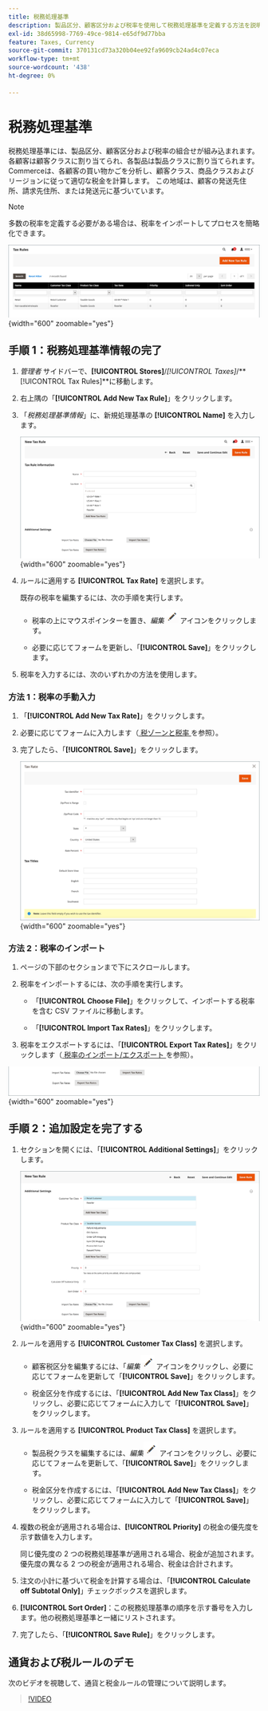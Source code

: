 ```yaml
---
title: 税務処理基準
description: 製品区分、顧客区分および税率を使用して税務処理基準を定義する方法を説明します。
exl-id: 38d65998-7769-49ce-9814-e65df9d77bba
feature: Taxes, Currency
source-git-commit: 370131cd73a320b04ee92fa9609cb24ad4c07eca
workflow-type: tm+mt
source-wordcount: '438'
ht-degree: 0%

---
```


# 税務処理基準

税務処理基準には、製品区分、顧客区分および税率の組合せが組み込まれます。 各顧客は顧客クラスに割り当てられ、各製品は製品クラスに割り当てられます。 Commerceは、各顧客の買い物かごを分析し、顧客クラス、商品クラスおよびリージョンに従って適切な税金を計算します。 この地域は、顧客の発送先住所、請求先住所、または発送元に基づいています。

>[!NOTE]
>
>多数の税率を定義する必要がある場合は、税率をインポートしてプロセスを簡略化できます。

![ 税務ルール ](./assets/tax-rules.png){width="600" zoomable="yes"}

## 手順 1：税務処理基準情報の完了

1. _管理者_ サイドバーで、**[!UICONTROL Stores]**/_[!UICONTROL Taxes]_/**[!UICONTROL Tax Rules]**に移動します。

1. 右上隅の「**[!UICONTROL Add New Tax Rule]**」をクリックします。

1. 「_税務処理基準情報_」に、新規処理基準の **[!UICONTROL Name]** を入力します。

   ![ 税制上の措置情報 ](./assets/tax-rule-information.png){width="600" zoomable="yes"}

1. ルールに適用する **[!UICONTROL Tax Rate]** を選択します。

   既存の税率を編集するには、次の手順を実行します。

   - 税率の上にマウスポインターを置き、_編集_![ 鉛筆アイコン ](../assets/icon-edit-pencil.png) アイコンをクリックします。

   - 必要に応じてフォームを更新し、「**[!UICONTROL Save]**」をクリックします。

1. 税率を入力するには、次のいずれかの方法を使用します。

### 方法 1：税率の手動入力

1. 「**[!UICONTROL Add New Tax Rate]**」をクリックします。

1. 必要に応じてフォームに入力します（[ 税ゾーンと税率 ](tax-zones-rates.md) を参照）。

1. 完了したら、「**[!UICONTROL Save]**」をクリックします。

   ![ 新税率 ](./assets/tax-rate-create-new.png){width="600" zoomable="yes"}

### 方法 2：税率のインポート

1. ページの下部のセクションまで下にスクロールします。

1. 税率をインポートするには、次の手順を実行します。

   - 「**[!UICONTROL Choose File]**」をクリックして、インポートする税率を含む CSV ファイルに移動します。

   - 「**[!UICONTROL Import Tax Rates]**」をクリックします。

1. 税率をエクスポートするには、「**[!UICONTROL Export Tax Rates]**」をクリックします（[ 税率のインポート/エクスポート ](../systems/data-transfer-tax-rates.md) を参照）。

![ 輸出入税率 ](./assets/tax-rule-new-import-export.png){width="600" zoomable="yes"}

## 手順 2：追加設定を完了する

1. セクションを開くには、「**[!UICONTROL Additional Settings]**」をクリックします。

   ![ 税務処理基準の追加設定 ](./assets/tax-class-additional-settings.png){width="600" zoomable="yes"}

1. ルールを適用する **[!UICONTROL Customer Tax Class]** を選択します。

   - 顧客税区分を編集するには、「_編集_![ 鉛筆アイコン ](../assets/icon-edit-pencil.png) アイコンをクリックし、必要に応じてフォームを更新して「**[!UICONTROL Save]**」をクリックします。

   - 税金区分を作成するには、「**[!UICONTROL Add New Tax Class]**」をクリックし、必要に応じてフォームに入力して「**[!UICONTROL Save]**」をクリックします。

1. ルールを適用する **[!UICONTROL Product Tax Class]** を選択します。

   - 製品税クラスを編集するには、_編集_![ 鉛筆アイコン ](../assets/icon-edit-pencil.png) アイコンをクリックし、必要に応じてフォームを更新して、「**[!UICONTROL Save]**」をクリックします。

   - 税金区分を作成するには、「**[!UICONTROL Add New Tax Class]**」をクリックし、必要に応じてフォームに入力して「**[!UICONTROL Save]**」をクリックします。

1. 複数の税金が適用される場合は、**[!UICONTROL Priority]** の税金の優先度を示す数値を入力します。

   同じ優先度の 2 つの税務処理基準が適用される場合、税金が追加されます。 優先度の異なる 2 つの税金が適用される場合、税金は合計されます。

1. 注文の小計に基づいて税金を計算する場合は、「**[!UICONTROL Calculate off Subtotal Only]**」チェックボックスを選択します。

1. **[!UICONTROL Sort Order]**：この税務処理基準の順序を示す番号を入力します。他の税務処理基準と一緒にリストされます。

1. 完了したら、「**[!UICONTROL Save Rule]**」をクリックします。

## 通貨および税ルールのデモ

次のビデオを視聴して、通貨と税金ルールの管理について説明します。

>[!VIDEO](https://video.tv.adobe.com/v/343657/?quality=12)
